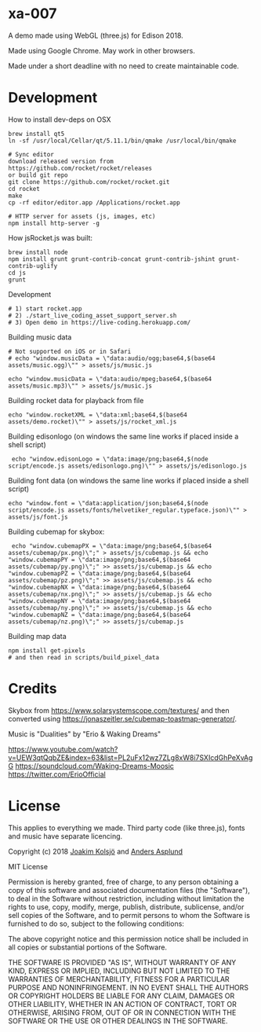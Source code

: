 # xa-007

A demo made using WebGL (three.js) for Edison 2018.

Made using Google Chrome. May work in other browsers.

Made under a short deadline with no need to create maintainable code.

# Development

How to install dev-deps on OSX

    brew install qt5
    ln -sf /usr/local/Cellar/qt/5.11.1/bin/qmake /usr/local/bin/qmake

    # Sync editor
    download released version from https://github.com/rocket/rocket/releases
    or build git repo
    git clone https://github.com/rocket/rocket.git
    cd rocket
    make
    cp -rf editor/editor.app /Applications/rocket.app

    # HTTP server for assets (js, images, etc)
    npm install http-server -g

How jsRocket.js was built:

    brew install node
    npm install grunt grunt-contrib-concat grunt-contrib-jshint grunt-contrib-uglify
    cd js
    grunt

Development

    # 1) start rocket.app
    # 2) ./start_live_coding_asset_support_server.sh
    # 3) Open demo in https://live-coding.herokuapp.com/

Building music data

    # Not supported on iOS or in Safari
    # echo "window.musicData = \"data:audio/ogg;base64,$(base64 assets/music.ogg)\"" > assets/js/music.js

    echo "window.musicData = \"data:audio/mpeg;base64,$(base64 assets/music.mp3)\"" > assets/js/music.js

Building rocket data for playback from file

    echo "window.rocketXML = \"data:xml;base64,$(base64 assets/demo.rocket)\"" > assets/js/rocket_xml.js

Building edisonlogo (on windows the same line works if placed inside a shell script)

     echo "window.edisonLogo = \"data:image/png;base64,$(node script/encode.js assets/edisonlogo.png)\"" > assets/js/edisonlogo.js

Building font data (on windows the same line works if placed inside a shell script)

    echo "window.font = \"data:application/json;base64,$(node script/encode.js assets/fonts/helvetiker_regular.typeface.json)\"" > assets/js/font.js

Building cubemap for skybox:

     echo "window.cubemapPX = \"data:image/png;base64,$(base64 assets/cubemap/px.png)\";" > assets/js/cubemap.js && echo "window.cubemapPY = \"data:image/png;base64,$(base64 assets/cubemap/py.png)\";" >> assets/js/cubemap.js && echo "window.cubemapPZ = \"data:image/png;base64,$(base64 assets/cubemap/pz.png)\";" >> assets/js/cubemap.js && echo "window.cubemapNX = \"data:image/png;base64,$(base64 assets/cubemap/nx.png)\";" >> assets/js/cubemap.js && echo "window.cubemapNY = \"data:image/png;base64,$(base64 assets/cubemap/ny.png)\";" >> assets/js/cubemap.js && echo "window.cubemapNZ = \"data:image/png;base64,$(base64 assets/cubemap/nz.png)\";" >> assets/js/cubemap.js

Building map data

    npm install get-pixels
    # and then read in scripts/build_pixel_data

# Credits

Skybox from https://www.solarsystemscope.com/textures/ and then converted using https://jonaszeitler.se/cubemap-toastmap-generator/.

Music is "Dualities" by "Erio & Waking Dreams"

  https://www.youtube.com/watch?v=UEW3qtQqbZE&index=63&list=PL2uFx12wz7ZLg8xW8i7SXIcdGhPeXvAgG
  https://soundcloud.com/Waking-Dreams-Moosic
  https://twitter.com/ErioOfficial

# License

This applies to everything we made. Third party code (like three.js), fonts and music have separate licencing.

Copyright (c) 2018 [Joakim Kolsjö](https://twitter.com/joakimk) and [Anders Asplund](https://github.com/danter)

MIT License

Permission is hereby granted, free of charge, to any person obtaining
a copy of this software and associated documentation files (the
"Software"), to deal in the Software without restriction, including
without limitation the rights to use, copy, modify, merge, publish,
distribute, sublicense, and/or sell copies of the Software, and to
permit persons to whom the Software is furnished to do so, subject to
the following conditions:

The above copyright notice and this permission notice shall be
included in all copies or substantial portions of the Software.

THE SOFTWARE IS PROVIDED "AS IS", WITHOUT WARRANTY OF ANY KIND,
EXPRESS OR IMPLIED, INCLUDING BUT NOT LIMITED TO THE WARRANTIES OF
MERCHANTABILITY, FITNESS FOR A PARTICULAR PURPOSE AND
NONINFRINGEMENT. IN NO EVENT SHALL THE AUTHORS OR COPYRIGHT HOLDERS BE
LIABLE FOR ANY CLAIM, DAMAGES OR OTHER LIABILITY, WHETHER IN AN ACTION
OF CONTRACT, TORT OR OTHERWISE, ARISING FROM, OUT OF OR IN CONNECTION
WITH THE SOFTWARE OR THE USE OR OTHER DEALINGS IN THE SOFTWARE.